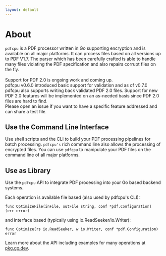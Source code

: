 ```yaml
---
layout: default
---
```


# About

`pdfcpu` is a PDF processor written in Go supporting encryption and is available on all major platforms. It can process files based on all versions up to PDF V1.7.
The parser which has been carefully crafted is able to handle many files violating the PDF specification and also repairs corrupt files on the fly.<br><br>
Support for PDF 2.0 is ongoing work and coming up.<br>
pdfcpu v0.6.0 introduced basic support for validation and as of v0.7.0 pdfcpu also supports writing back validated PDF 2.0 files.
Support for new PDF 2.0 features will be implemented on an as-needed basis since PDF 2.0 files are hard to find.<br>
Please open an issue if you want to have a specific feature addressed and can share a test file.




## Use the Command Line Interface

Use shell scripts and the CLI to build your PDF processing pipelines for batch processing. `pdfcpu's` rich command line also allows the processing of encrypted files. You can use `pdfcpu` to manipulate your PDF files on the command line of all major platforms.  

## Use as Library
Use the `pdfcpu` API to integrate PDF processing into your Go based backend systems.

Each operation is available file based (also used by pdfcpu's CLI):
```
func OptimizeFile(inFile, outFile string, conf *pdf.Configuration) (err error)
```

and interface based (typically using io.ReadSeeker/io.Writer):
```
func Optimize(rs io.ReadSeeker, w io.Writer, conf *pdf.Configuration) error
```

Learn more about the API including examples for many operations at [pkg.go.dev](https://pkg.go.dev/github.com/pdfcpu/pdfcpu/pkg/api).
